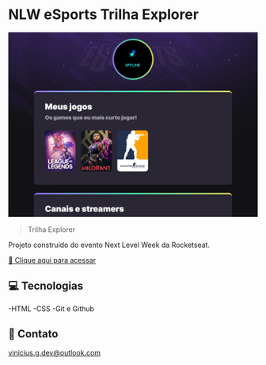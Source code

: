 # NLW eSports Trilha Explorer

![preview](./.github/preview.png)

>Trilha Explorer

Projeto construído do evento Next Level Week da Rocketseat.

[:link: Clique aqui para acessar](https://viniciusdev3.github.io/NLW-eSports-Explorer/)

## :computer: Tecnologias

-HTML
-CSS
-Git e Github

## :yellow_heart: Contato

vinicius.g.dev@outlook.com